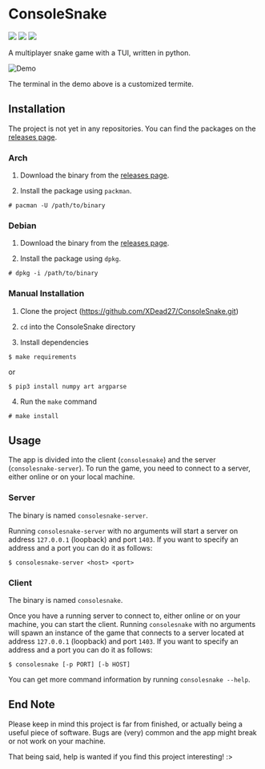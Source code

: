 # ConsoleSnake

![](https://img.shields.io/badge/license-MIT-blueviolet.svg)
![](https://tokei.rs/b1/github/XDead27/ConsoleSnake?category=code)
![](https://img.shields.io/github/v/release/XDead27/ConsoleSnake?include_prereleases)

A multiplayer snake game with a TUI, written in python.

![Demo](https://user-images.githubusercontent.com/32306451/134489222-d6fceaeb-ed6f-47d1-a47e-a4558c3b1837.png)

The terminal in the demo above is a customized termite.

## Installation

The project is not yet in any repositories. You can find the packages on the [releases page](https://github.com/XDead27/ConsoleSnake/releases).

### Arch

1. Download the binary from the [releases page](https://github.com/XDead27/ConsoleSnake/releases).

2. Install the package using `packman`.
```
# pacman -U /path/to/binary
```

### Debian

1. Download the binary from the [releases page](https://github.com/XDead27/ConsoleSnake/releases).

2. Install the package using `dpkg`.
```
# dpkg -i /path/to/binary
```

### Manual Installation

1. Clone the project (https://github.com/XDead27/ConsoleSnake.git)

2. `cd` into the ConsoleSnake directory

3. Install dependencies
```
$ make requirements
```
or
```
$ pip3 install numpy art argparse
```

4. Run the `make` command
```
# make install
```

## Usage

The app is divided into the client (`consolesnake`) and the server (`consolesnake-server`).
To run the game, you need to connect to a server, either online or on your local machine.

### Server

The binary is named `consolesnake-server`.

Running `consolesnake-server` with no arguments will start a server on address `127.0.0.1` (loopback) and port `1403`.
If you want to specify an address and a port you can do it as follows:
```
$ consolesnake-server <host> <port>
```

### Client

The binary is named `consolesnake`.

Once you have a running server to connect to, either online or on your machine, you can start the client.
Running `consolesnake` with no arguments will spawn an instance of the game that connects to a server located at address `127.0.0.1` (loopback) and port `1403`.
If you want to specify an address and a port you can do it as follows:
```
$ consolesnake [-p PORT] [-b HOST]
```
You can get more command information by running `consolesnake --help`.

## End Note

Please keep in mind this project is far from finished, or actually being a useful piece of software. Bugs are (very) common and the app might break or not work on your machine.

That being said, help is wanted if you find this project interesting! :>
